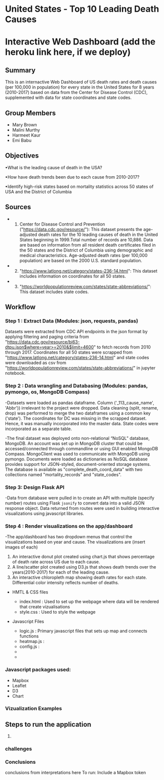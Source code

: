 # United States - Top 10 Leading Death Causes 
# Interactive Web Dashboard (add the heroku link here, if we deploy)

## Summary

This is an internactive Web Dashboard of US death rates and death causes (per 100,000 in population) for every state in the United States for 8 years (2010-2017) based on data from the Center for Disease Control (CDC), supplemented with data for state coordinates and state codes.

## Group Members
* Mary Brown
* Malini Murthy
* Harmeet Kaur
* Emi Babu 

## Objectives
•What is the leading cause of death in the USA?

•How have death trends been due to each cause from 2010-2017?

•Identify high-risk states based on mortality statistics across 50 states of USA and the District of Columbia

## Sources 

* 1. Center for Disease Control and Prevention ("https://data.cdc.gov/resource/"): This dataset presents the age-adjusted death rates for the 10 leading causes of death in the United States beginning in 1999.Total number of records are 10,886. Data are based on information from all resident death certificates filed in the 50 states and the District of Columbia using demographic and medical characteristics. Age-adjusted death rates (per 100,000 population) are based on the 2000 U.S. standard population. 
* 2. "https://www.latlong.net/category/states-236-14.html": This dataset includes information on coordinates for all 50 states.
* 3. "https://worldpopulationreview.com/states/state-abbreviations/": This dataset includes state codes.


## Workflow 

### Step 1 : Extract Data (Modules: json, requests, pandas)

 Datasets were extracted from CDC API endpoints in the json format by applying filtering and paging criteria from  "https://data.cdc.gov/resource/bi63-dtpu.json$where=year>=2010&$limit=4600" to fetch records from 2010 through 2017. Coordinates for all 50 states were scrapped from "https://www.latlong.net/category/states-236-14.html" and state codes were downloaded as csv from "https://worldpopulationreview.com/states/state-abbreviations/" in jupyter notebook.


### Step 2 : Data wrangling and Databasing (Modules: pandas, pymongo, os, MongoDB Compass)

 -Datasets were loaded as pandas dataframe. Column ('_113_cause_name', 'Abbr')) irrelevant to the project were dropped. Data cleaning (split, rename, drop) was performed to merge the two dataframes using a common key ('state'). The coordinates for DC was missing in the scrapped dataset. Hence, it was manually incorporated into the master data. State codes were incorporated as a separate table.
 
 -The final dataset was deployed onto non-relational “NoSQL” database, MongoDB. An account was set up in MongoDB cluster that could be accessed/connected through commandline or using GUI enabled MongoDB Compass.  MongoClient was used to communicate with MongoDB using pymongo. Documents were loaded as dictionaries as NoSQL database provides support for JSON-styled, document-oriented storage systems. The database is available as "complete_death_coord_data" with two collections named "mortality_records" and "state_codes".
 
 ### Step 3: Design Flask API 
 -Data from database were pulled in to create an API with multiple (specify number) routes using Flask `jsonify` to convert data into a valid JSON response object. Data returned from routes were used in building interactive visualizations using javascript libraries.
 
### Step 4 : Render visualizations on the app/dashboard
-The app/dashboard has two dropdown menus that control the visualizations based on year and cause. The visualizations are (insert images of each)
1. An interactive donut plot created using chart.js that shows percentage of death rate across US due to each cause.
2. A line/scatter plot created using D3.js that shows death trends over the years(2010-2017) for each of the leading cause.
3. An interactive chloropleth map showing death rates for each state. Differential color intensity reflects number of deaths. 

 - HMTL & CSS files
   - index.html : Used to set up the webpage where data will be rendered that create vizualisations
   - style.css : Used to style the webpage
 
 - Javascript Files 
   - logic.js : Primary javascript files that sets up map and connects functions
   - heatmap.js :
   - config.js :
   - 
   -
 
 ### Javascript packages used:
 * Mapbox
 * Leaflet
 * D3
 * Chart
 
 
 ### Vizualization Examples 
 
 
 ## Steps to run the application
 
 1. 

### challenges



### Conclusions
conclusions from interpretations here
To run: Include a Mapbox token 



